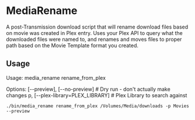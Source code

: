 # MediaRename

A post-Transmission download script that will rename download files based on 
movie was created in Plex entry. Uses your Plex API to query what the 
downloaded files were named to, and renames and moves files to proper
path based on the Movie Template format you created.

## Usage

Usage:
  media_rename rename_from_plex <path>

Options:
      [--preview], [--no-preview]   # Dry run - don't actually make changes
  p, [--plex-library=PLEX_LIBRARY]  # Plex Library to search against

    ./bin/media_rename rename_from_plex /Volumes/Media/downloads -p Movies --preview


